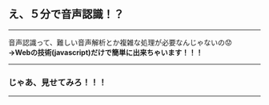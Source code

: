 ## え、５分で音声認識！？

---
音声認識って、難しい音声解析とか複雑な処理が必要なんじゃないの😟  
**→Webの技術(javascript)だけで簡単に出来ちゃいます！！！**

---
### じゃあ、見せてみろ！！！

---
